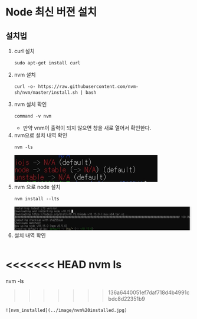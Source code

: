 # Node 최신 버젼 설치

## 설치법

1. curl 설치
   ```
   sudo apt-get install curl
   ```
2. nvm 설치
   ```
   curl -o- https://raw.githubusercontent.com/nvm-sh/nvm/master/install.sh | bash
   ```
3. nvm 설치 확인
   ```
   command -v nvm
   ```
   - 만약 vnm이 출력이 되지 않으면 창을 새로 열어서 확인한다.
4. nvm으로 설치 내역 확인
   ```
   nvm -ls
   ```
   ![nvm_list](../image/nvm%20install%20list.jpg)
5. nvm 으로 node 설치
   ```
   nvm install --lts
   ```
   ![nvm_install](../image/nvm%20installing.jpg)
6. 설치 내역 확인
   ```
<<<<<<< HEAD
   nvm ls
=======
   nvm -ls
>>>>>>> 136a6440051ef7daf718d4b4991cbdc8d22351b9
   ```
   ![nvm_installed](../image/nvm%20installed.jpg)
